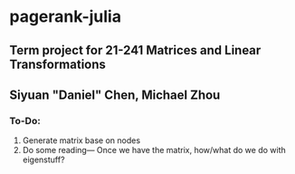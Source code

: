 # pagerank-julia
## Term project for 21-241 Matrices and Linear Transformations
## Siyuan "Daniel" Chen, Michael Zhou


### To-Do:
<ol>
  <li>Generate matrix base on nodes</li>
  <li>Do some reading— Once we have the matrix, how/what do we do with eigenstuff?</li>
</ol>
